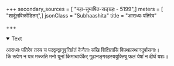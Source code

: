+++
secondary_sources = [ "महा-सुभाषित-सङ्ग्रहः - 5199",]
meters = [ "शार्दूलविक्रीडितम्",]
jsonClass = "Subhaashita"
title = "आराध्यः पतिरेव"

+++

<details open><summary>Text</summary>

आराध्यः पतिरेव तस्य च पदद्वन्द्वानुवृत्तिर्व्रतं केनैताः सखि शिक्षितासि विपथप्रस्थानदुर्वासनाः।  
किं रूपेण न यत्र मज्जति मनो यूनां किमाचार्यकैर् गूढानङ्गरहस्ययुक्तिषु फलं येषां न दीर्घं यशः॥
</details>
